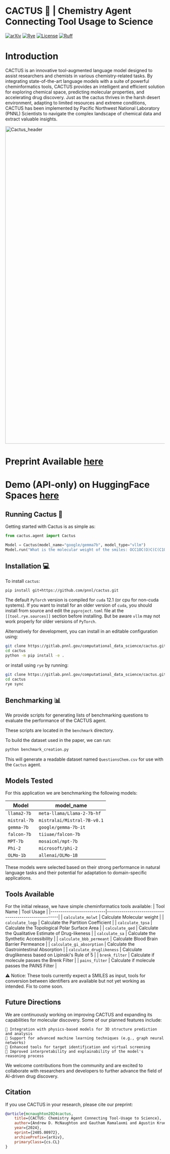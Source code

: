 # CACTUS 🌵 | Chemistry Agent Connecting Tool Usage to Science

[![arXiv](https://img.shields.io/badge/arXiv-2405.00972-b31b1b.svg)](https://arxiv.org/abs/2405.00972)
[![Rye](https://img.shields.io/endpoint?url=https://raw.githubusercontent.com/astral-sh/rye/main/artwork/badge.json
)](https://rye-up.com)
[![License](https://img.shields.io/badge/License-BSD_2--Clause-orange.svg)](https://opensource.org/licenses/BSD-2-Clause)
[![Ruff](https://img.shields.io/endpoint?url=https://raw.githubusercontent.com/astral-sh/ruff/main/assets/badge/v2.json)](https://github.com/astral-sh/ruff)

# Introduction 

CACTUS is an innovative tool-augmented language model designed to assist researchers and chemists in various chemistry-related tasks. By integrating state-of-the-art language models with a suite of powerful cheminformatics tools, CACTUS provides an intelligent and efficient solution for exploring chemical space, predicting molecular properties, and accelerating drug discovery. Just as the cactus thrives in the harsh desert environment, adapting to limited resources and extreme conditions, CACTUS has been implemented by Pacific Northwest National Laboratory (PNNL) Scientists to navigate the complex landscape of chemical data and extract valuable insights.

<img width="1000" alt="Cactus_header" src="assets/workflow_diagram_V2_white_bkg.png"> 

# Preprint Available [here](https://arxiv.org/abs/2405.00972)

# Demo (API-only) on HuggingFace Spaces [here](https://huggingface.co/spaces/PNNL/cactus-demo)

## Running Cactus 🏃

Getting started with Cactus is as simple as:

```python
from cactus.agent import Cactus

Model = Cactus(model_name="google/gemma7b", model_type="vllm")
Model.run("What is the molecular weight of the smiles: OCC1OC(O)C(C(C1O)O)O")
```

## Installation 💻

To install `cactus`:

```bash
pip install git+https://github.com/pnnl/cactus.git
```

The default `PyTorch` version is compiled for `cuda` 12.1 (or cpu for non-cuda systems). If you want to install for an older version of `cuda`, you should install from source and edit the `pyproject.toml` file at the `[[tool.rye.sources]]` section before installing. But be aware `vllm` may not work properly for older versions of `PyTorch`.

Alternatively for development, you can install in an editable configuration using:

```bash
git clone https://gitlab.pnnl.gov/computational_data_science/cactus.git
cd cactus
python -m pip install -e .
```

or install using `rye` by running:

```bash
git clone https://gitlab.pnnl.gov/computational_data_science/cactus.git
cd cactus
rye sync
```

## Benchmarking 📊

We provide scripts for generating lists of benchmarking questions to evaluate the performance of the CACTUS agent.

These scripts are located in the `benchmark` directory.

To build the dataset used in the paper, we can run:

```bash
python benchmark_creation.py
```

This will generate a readable dataset named `QuestionsChem.csv` for use with the `Cactus` agent.

## Models Tested

For this application we are benchmarking the following models:

| Model        | model_name                  |
|--------------|-----------------------------|
| `llama2-7b`  | `meta-llama/Llama-2-7b-hf`  |
| `mistral-7b` | `mistralai/Mistral-7B-v0.1` |
| `gemma-7b`   | `google/gemma-7b-it`        |
| `falcon-7b`  | `tiiuae/falcon-7b`          |
| `MPT-7b`     | `mosaicml/mpt-7b`           |
| `Phi-2`      | `microsoft/phi-2`           |
| `OLMo-1b`    | `allenai/OLMo-1B`           |

These models were selected based on their strong performance in natural language tasks and their potential for adaptation to domain-specific applications.

## Tools Available

For the initial release, we have simple cheminformatics tools available:
| Tool Name                 | Tool Usage                                           |
|---------------------------|------------------------------------------------------|
| `calculate_molwt`         | Calculate Molecular weight                           |
| `calculate_logp`          | Calculate the Partition Coefficient                  |
| `calculate_tpsa`          | Calculate the Topological Polar Surface Area         |
| `calculate_qed`           | Calculate the Qualitative Estimate of Drug-likeness  |
| `calculate_sa`            | Calculate the Synthetic Accessibility                |
| `calculate_bbb_permeant`  | Calculate Blood Brain Barrier Permeance              |
| `calculate_gi_absorption` | Calculate the Gastrointestinal Absorption            |
| `calculate_druglikeness`  | Calculate druglikeness based on Lipinski's Rule of 5 |
| `brenk_filter`            | Calculate if molecule passes the Brenk Filter        |
| `pains_filter`            | Calculate if molecule passes the PAINS Filter        |

⚠️ Notice: These tools currently expect a SMILES as input, tools for conversion between identifiers are available but not yet working as intended. Fix to come soon.

## Future Directions

We are continuously working on improving CACTUS and expanding its capabilities for molecular discovery. Some of our planned features include:

    🧬 Integration with physics-based models for 3D structure prediction and analysis
    🔧 Support for advanced machine learning techniques (e.g., graph neural networks)
    🎯 Enhanced tools for target identification and virtual screening    
    📜 Improved interpretability and explainability of the model's reasoning process

We welcome contributions from the community and are excited to collaborate with researchers and developers to further advance the field of AI-driven drug discovery.

## Citation 

If you use CACTUS in your research, please cite our preprint: 
```bibtex
@article{mcnaughton2024cactus,
    title={CACTUS: Chemistry Agent Connecting Tool-Usage to Science},
    author={Andrew D. McNaughton and Gautham Ramalaxmi and Agustin Kruel and Carter R. Knutson and Rohith A. Varikoti and Neeraj Kumar},
    year={2024},
    eprint={2405.00972},
    archivePrefix={arXiv},
    primaryClass={cs.CL}
}
```
